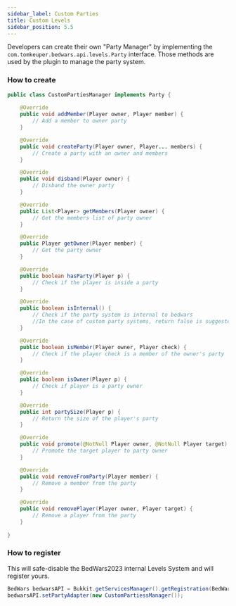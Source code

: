 ```yaml
---
sidebar_label: Custom Parties
title: Custom Levels
sidebar_position: 5.5
---
```

Developers can create their own "Party Manager" by implementing the `com.tomkeuper.bedwars.api.levels.Party` interface.
Those methods are used by the plugin to manage the party system.

### How to create
```java
public class CustomPartiesManager implements Party {
    
    @Override
    public void addMember(Player owner, Player member) {
        // Add a member to owner party
    }

    @Override
    public void createParty(Player owner, Player... members) {
        // Create a party with an owner and members
    }

    @Override
    public void disband(Player owner) {
        // Disband the owner party
    }

    @Override
    public List<Player> getMembers(Player owner) {
        // Get the members list of party owner
    }

    @Override
    public Player getOwner(Player member) {
        // Get the party owner
    }

    @Override
    public boolean hasParty(Player p) {
        // Check if the player is inside a party
    }

    @Override
    public boolean isInternal() {
        // Check if the party system is internal to bedwars
        //In the case of custom party systems, return false is suggested
    }

    @Override
    public boolean isMember(Player owner, Player check) {
        // Check if the player check is a member of the owner's party
    }

    @Override
    public boolean isOwner(Player p) {
        // Check if player is a party owner
    }

    @Override
    public int partySize(Player p) {
        // Return the size of the player's party
    }

    @Override
    public void promote(@NotNull Player owner, @NotNull Player target) {
        // Promote the target player to party owner
    }

    @Override
    public void removeFromParty(Player member) {
        // Remove a member from the party
    }

    @Override
    public void removePlayer(Player owner, Player target) {
        // Remove a player from the party
    }
    
}
```

### How to register
This will safe-disable the BedWars2023 internal Levels System and will register yours.
```java
BedWars bedwarsAPI = Bukkit.getServicesManager().getRegistration(BedWars .class).getProvider();
bedwarsAPI.setPartyAdapter(new CustomPartiessManager());
```